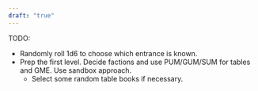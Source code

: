 ```yaml
---
draft: "true"
---
```

TODO:
- Randomly roll 1d6 to choose which entrance is known.
- Prep the first level. Decide factions and use PUM/GUM/SUM for tables and GME. Use sandbox approach.
    - Select some random table books if necessary.